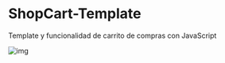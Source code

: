 # ShopCart-Template

Template y funcionalidad de carrito de compras con JavaScript

![img](https://prnt.sc/kVTUNTBHW7Zm)
